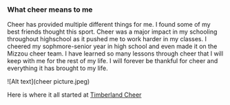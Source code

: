 ### What cheer means to me

Cheer has provided multiple different things for me. 
I found some of my best friends thought this sport.
Cheer was a major impact in my schooling throughout highschool as it pushed me to work harder in my classes.
I cheered my sophmore-senior year in high school and even made it on the Mizzou cheer team. 
I have learned so many lessons through cheer that I will keep with me for the rest of my life. 
I will forever be thankful for cheer and everything it has brought to my life.

 ![Alt text](cheer picture.jpeg)

 Here is where it all started at [Timberland Cheer](https://sites.google.com/wsdr4.org/timberlandcheer) 